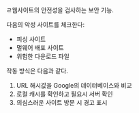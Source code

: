 ㄹ웹사이트의 안전성을 검사하는 보안 기능.

다음의 악성 사이트를 체크한다:

- 피싱 사이트
- 멀웨어 배포 사이트
- 위험한 다운로드 파일

작동 방식은 다음과 같다.

1. URL 해시값을 Google의 데이터베이스와 비교
2. 로컬 캐시를 확인하고 필요시 서버 확인
3. 의심스러운 사이트 방문 시 경고 표시